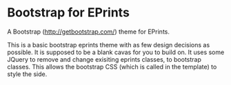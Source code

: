 Bootstrap for EPrints
=========

A Bootstrap (http://getbootstrap.com/) theme for EPrints. 


This is a basic bootstrap eprints theme with as few design decisions as possible. It is supposed to be a blank cavas for you to build on. It uses some JQuery to remove and change exisiting eprints classes, to bootstrap classes. This allows the bootstrap CSS (which is called in the template) to style the side. 



